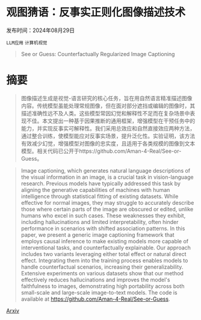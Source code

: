 # 观图猜语：反事实正则化图像描述技术

发布时间：2024年08月29日

`LLM应用` `计算机视觉`

> See or Guess: Counterfactually Regularized Image Captioning

# 摘要

> 图像描述生成是视觉-语言研究的核心任务，旨在用自然语言精准描述图像内容。传统模型虽能处理常规图像，但在面对部分遮挡或编辑的图像时，其描述准确性远不及人类。这些模型常因幻觉和解释性不足而在复杂场景中表现不佳。本文提出一种基于因果推断的通用框架，增强模型在干预任务中的能力，并实现反事实可解释性。我们采用总效应和自然直接效应两种方法，通过整合训练，使模型能应对反事实场景，提升泛化性。实验证明，该方法有效减少幻觉，增强模型对图像的忠实度，且适用于各类规模的图像到文本模型。相关代码已公开于https://github.com/Aman-4-Real/See-or-Guess。

> Image captioning, which generates natural language descriptions of the visual information in an image, is a crucial task in vision-language research. Previous models have typically addressed this task by aligning the generative capabilities of machines with human intelligence through statistical fitting of existing datasets. While effective for normal images, they may struggle to accurately describe those where certain parts of the image are obscured or edited, unlike humans who excel in such cases. These weaknesses they exhibit, including hallucinations and limited interpretability, often hinder performance in scenarios with shifted association patterns. In this paper, we present a generic image captioning framework that employs causal inference to make existing models more capable of interventional tasks, and counterfactually explainable. Our approach includes two variants leveraging either total effect or natural direct effect. Integrating them into the training process enables models to handle counterfactual scenarios, increasing their generalizability. Extensive experiments on various datasets show that our method effectively reduces hallucinations and improves the model's faithfulness to images, demonstrating high portability across both small-scale and large-scale image-to-text models. The code is available at https://github.com/Aman-4-Real/See-or-Guess.

[Arxiv](https://arxiv.org/abs/2408.16809)